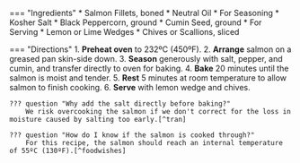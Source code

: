 === "Ingredients"
    * Salmon Fillets, boned
    * Neutral Oil
    * For Seasoning
        * Kosher Salt
        * Black Peppercorn, ground
        * Cumin Seed, ground
    * For Serving
        * Lemon or Lime Wedges
        * Chives or Scallions, sliced

=== "Directions"
    1. **Preheat oven** to 232ºC (450ºF).
    2. **Arrange** salmon on a greased pan skin-side down.
    3. **Season** generously with salt, pepper, and cumin, and transfer directly to oven for baking.
    4. **Bake** 20 minutes until the salmon is moist and tender.
    5. **Rest** 5 minutes at room temperature to allow salmon to finish cooking.
    6. **Serve** with lemon wedge and chives.

    ??? question "Why add the salt directly before baking?"
        We risk overcooking the salmon if we don't correct for the loss in moisture caused by salting too early.[^tran]

    ??? question "How do I know if the salmon is cooked through?"
        For this recipe, the salmon should reach an internal temperature of 55ºC (130ºF).[^foodwishes]

[^haas]:
    Haas, Sara. ["Ginger-Tahini Oven-Baked Salmon & Vegetables."](https://www.eatingwell.com/recipe/274850/ginger-tahini-oven-baked-salmon-vegetables/) *Eating Well.* 20 July 2019.
[^foodwishes]:
    Mitzewich, John. ["Salsa Baked Salmon "Nachos" - Semi-Homemade."](https://foodwishes.blogspot.com/2021/07/salsa-baked-salmon-nachos-semi-homemade.html) *Food Wishes.* 9 July 2021.
[^tran]:
    Tran, Vana. ["How to Tell when Salmon Is Cooked."](https://www.wikihow.com/Tell-when-Salmon-Is-Cooked) *WikiHow.* March 2019.
